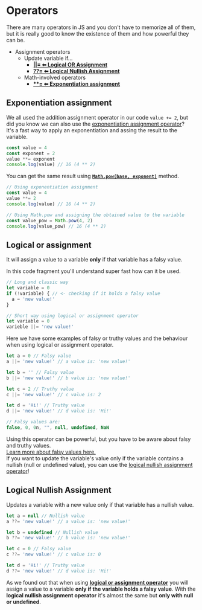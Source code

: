 # Operators

There are many operators in JS and you don't have to memorize all of them, but it is really good to know the existence of them and how powerful they can be.  

- Assignment operators
  - Update variable if...
    - [**||=  ⬅ Logical OR Assignment**](#logical-or-assignment)
    - [**??=  ⬅ Logical Nullish Assignment**](#logical-nullish-assignment)
  - Math-involved operators
    - [**\*\*=  ⬅ Exponentiation assignment**](#exponentiation-assignment)


## Exponentiation assignment
We all used the addition assignment operator in our code `value += 2`, but did you know we can also use the [exponentiation assignment operator](https://developer.mozilla.org/en-US/docs/Web/JavaScript/Reference/Operators/Exponentiation_assignment)?   
It's a fast way to apply an exponentiation and assing the result to the variable.    
```js
const value = 4
const exponent = 2
value **= exponent
console.log(value) // 16 (4 ** 2) 
```

You can get the same result using [**`Math.pow(base, exponent)`**](https://developer.mozilla.org/en-US/docs/Web/JavaScript/Reference/Global_Objects/Math/pow) method.
```js
// Using exponentiation assignment
const value = 4
value **= 2
console.log(value) // 16 (4 ** 2) 

// Using Math.pow and assigning the obtained value to the variable
const value_pow = Math.pow(4, 2)
console.log(value_pow) // 16 (4 ** 2) 
```

## Logical or assignment
It will assign a value to a variable **only** if that variable has a falsy value.  

In this code fragment you'll understand super fast how can it be used.
```js
// Long and classic way
let variable = 0
if (!variable) { // <- checking if it holds a falsy value
  a = 'new value!'
}

// Short way using logical or assignment operator
let variable = 0
varieble ||= 'new value!'
```

Here we have some examples of falsy or truthy values and the behaviour when using logical or assignment operator.
```js
let a = 0 // Falsy value
a ||= 'new value!' // a value is: 'new value!'

let b = '' // Falsy value
b ||= 'new value!' // b value is: 'new value!'

let c = 2 // Truthy value
c ||= 'new value!' // c value is: 2

let d = 'Hi!' // Truthy value
d ||= 'new value!' // d value is: 'Hi!'

// Falsy values are:
false, 0, 0n, "", null, undefined, NaN
```
Using this operator can be powerful, but you have to be aware about falsy and truthy values.  
[Learn more about falsy values here.](https://www.freecodecamp.org/news/falsy-values-in-javascript/)  
If you want to update the variable's value only if the variable contains a nullish (null or undefined value), you can use the [logical nullish assignment operator](#logical-nullish-assignment)!


## Logical Nullish Assignment
Updates a variable with a new value only if that variable has a nullish value.  
```js
let a = null // Nullish value
a ??= 'new value!' // a value is: 'new value!'

let b = undefined // Nullish value
b ??= 'new value!' // b value is: 'new value!'

let c = 0 // Falsy value
c ??= 'new value!' // c value is: 0

let d = 'Hi!' // Truthy value
d ??= 'new value!' // d value is: 'Hi!'
```
As we found out that when using [**logical or assignment operator**](#logical-or-assignment) you will assign a value to a variable **only if the variable holds a falsy value**. With the **logical nullish assignment operator** it's almost the same but **only with null or undefined**.